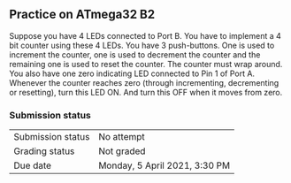 <h2>Practice on ATmega32 B2</h2>Suppose you have 4 LEDs connected to Port B. You have to implement a 4 bit counter using these 4 LEDs. You have 3 push-buttons. One is used to increment the counter, one is used to decrement the counter and the remaining one is used to reset the counter. The counter must wrap around. You also have one zero indicating LED connected to Pin 1 of Port A. Whenever the counter reaches zero (through incrementing, decrementing or resetting), turn this LED ON. And turn this OFF when it moves from zero.<br />

<h3>Submission status</h3><table>
<tbody><tr>
<td>Submission status</td>
<td>No attempt</td>
</tr>
<tr>
<td>Grading status</td>
<td>Not graded</td>
</tr>
<tr>
<td>Due date</td>
<td>Monday, 5 April 2021, 3:30 PM</td>
</tr>

</tbody>
</table>



